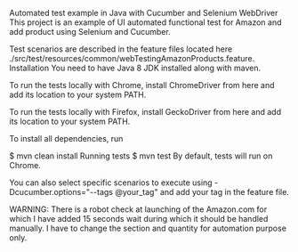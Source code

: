 Automated test example in Java with Cucumber and Selenium WebDriver
This project is an example of UI automated functional test for Amazon and add product using Selenium and Cucumber.

Test scenarios are described in the feature files located here ./src/test/resources/common/webTestingAmazonProducts.feature.
Installation
You need to have Java 8 JDK installed along with maven.

To run the tests locally with Chrome, install ChromeDriver from here and add its location to your system PATH.

To run the tests locally with Firefox, install GeckoDriver from here and add its location to your system PATH.

To install all dependencies, run

$ mvn clean install
Running tests
$ mvn test
By default, tests will run on Chrome.

You can also select specific scenarios to execute using -Dcucumber.options="--tags @your_tag" and add your tag in the feature file.


WARNING: There is a robot check at launching of the Amazon.com for which I have added 15 seconds wait during which it should be handled manually.
I have to change the section and quantity for automation purpose only.

